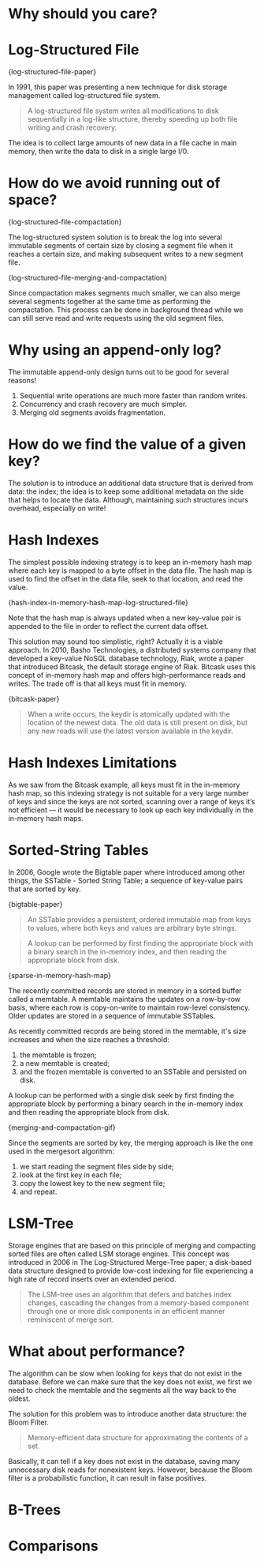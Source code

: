 # Why should you care?

# Log-Structured File

{log-structured-file-paper}

In 1991, this paper was presenting a new technique for disk storage management
called log-structured file system.

> A log-structured file system writes all modifications to disk sequentially
in a log-like structure, thereby speeding up both file writing and crash
recovery.

The idea is to collect large amounts of new data in a file cache in main
memory, then write the data to disk in a single large I/0.

# How do we avoid running out of space?

{log-structured-file-compactation}

The log-structured system solution is to break the log into several immutable
segments of certain size by closing a segment file when it reaches a certain size,
and making subsequent writes to a new segment file.

{log-structured-file-merging-and-compactation}

Since compactation makes segments much smaller, we can also merge several
segments together at the same time as performing the compactation. This process
can be done in background thread while we can still serve read and write
requests using the old segment files.

# Why using an append-only log?

The immutable append-only design turns out to be good for several reasons!

1. Sequential write operations are much more faster than random writes.
2. Concurrency and crash recovery are much simpler.
3. Merging old segments avoids fragmentation.

# How do we find the value of a given key?

The solution is to introduce an additional data structure that is derived from
data: the index; the idea is to keep some additional metadata on the side that
helps to locate the data. Although, maintaining such structures incurs
overhead, especially on write!

# Hash Indexes

The simplest possible indexing strategy is to keep an in-memory hash map where
each key is mapped to a byte offset in the data file. The hash map is used to
find the offset in the data file, seek to that location, and read the value.

{hash-index-in-memory-hash-map-log-structured-file}

Note that the hash map is always updated when a new key-value pair is appended
to the file in order to reflect the current data offset.

This solution may sound too simplistic, right? Actually it is a viable approach.
In 2010, Basho Technologies, a distributed systems company that developed a
key-value NoSQL database technology, Riak, wrote a paper that introduced Bitcask,
the default storage engine of Riak. Bitcask uses this concept of in-memory hash map
and offers high-performance reads and writes. The trade off is that all keys must fit
in memory.

{bitcask-paper}

> When a write occurs, the keydir is atomically updated with the location of
the newest data. The old data is still present on disk, but any new reads will
use the latest version available in the keydir.

# Hash Indexes Limitations

As we saw from the Bitcask example, all keys must fit in the in-memory hash map,
so this indexing strategy is not suitable for a very large number of keys and
since the keys are not sorted, scanning over a range of keys it’s not efficient
 — it would be necessary to look up each key individually in the in-memory
hash maps.

# Sorted-String Tables

In 2006, Google wrote the Bigtable paper where introduced among other things,
the SSTable - Sorted String Table; a sequence of key-value pairs that are
sorted by key.

{bigtable-paper}

> An SSTable provides a persistent, ordered immutable map from keys to values,
where both keys and values are arbitrary byte strings.

> A lookup can be performed by first finding the appropriate block with a
binary search in the in-memory index, and then reading the appropriate block
from disk.

{sparse-in-memory-hash-map}

The recently committed records  are stored in memory in a sorted buffer called
a memtable. A memtable maintains the updates on a row-by-row basis, where each
row is copy-on-write to maintain row-level consistency. Older updates are
stored in a sequence of immutable SSTables.

As recently committed records are being stored in the memtable, it's size
increases and when the size reaches a threshold:

1. the memtable is frozen;
2. a new memtable is created;
3. and the frozen memtable is converted to an SSTable and persisted on disk.

A lookup can be performed with a single disk seek by first finding the
appropriate block by performing a binary search in the in-memory index and then
reading the appropriate block from disk.

{merging-and-compactation-gif}

Since the segments are sorted by key, the merging approach is like the one used
in the mergesort algorithm:

1. we start reading the segment files side by side;
2. look at the first key in each file;
3. copy the lowest key to the new segment file;
4. and repeat.

# LSM-Tree

Storage engines that are based on this principle of merging and compacting sorted
files are often called LSM storage engines. This concept was introduced in 2006
in The Log-Structured Merge-Tree paper; a disk-based data structure designed to
provide low-cost indexing for file experiencing a high rate of record inserts
over an extended period.

> The LSM-tree uses an algorithm that defers and batches index changes, cascading
the changes from a memory-based component through one or more disk components in
an efficient manner reminiscent of merge sort.

# What about performance?

The algorithm can be slow when looking for keys that do not exist in the database.
Before we can make sure that the key does not exist, we first we need to check
the memtable and the segments all the way back to the oldest.

The solution for this problem was to introduce another data structure: the
Bloom Filter.

> Memory-efficient data structure for approximating the contents of a set.

Basically, it can tell if a key does not exist in the database, saving many
unnecessary disk reads for nonexistent keys. However, because the Bloom filter
is a probabilistic function, it can result in false positives.

# B-Trees



# Comparisons



